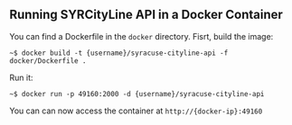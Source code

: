 ## Running SYRCityLine API in a Docker Container

You can find a Dockerfile in the ```docker``` directory. Fisrt, build the image:

```
~$ docker build -t {username}/syracuse-cityline-api -f docker/Dockerfile .
```

Run it:

```
~$ docker run -p 49160:2000 -d {username}/syracuse-cityline-api
```

You can can now access the container at ```http://{docker-ip}:49160```

